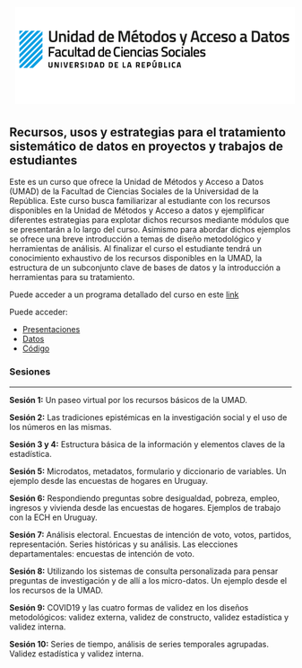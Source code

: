 
<!-- README.md is generated from README.Rmd. Please edit that file -->

<!-- badges: start -->

<!-- badges: end -->

<img src="fig/init.png" style="margin-left:10px;margin-bottom:5px;" width="500" align="rigth">

## Recursos, usos y estrategias para el tratamiento sistemático de datos en proyectos y trabajos de estudiantes

Este es un curso que ofrece la Unidad de Métodos y Acceso a Datos (UMAD)
de la Facultad de Ciencias Sociales de la Universidad de la República.
Este curso busca familiarizar al estudiante con los recursos disponibles
en la Unidad de Métodos y Acceso a datos y ejemplificar diferentes
estrategias para explotar dichos recursos mediante módulos que se
presentarán a lo largo del curso. Asimismo para abordar dichos ejemplos
se ofrece una breve introducción a temas de diseño metodológico y
herramientas de análisis. Al finalizar el curso el estudiante tendrá un
conocimiento exhaustivo de los recursos disponibles en la UMAD, la
estructura de un subconjunto clave de bases de datos y la introducción a
herramientas para su tratamiento.

Puede acceder a un programa detallado del curso en este [link]()

Puede acceder:

  - [Presentaciones]()  
  - [Datos]()  
  - [Código]()

### Sesiones

-----

**Sesión 1:** Un paseo virtual por los recursos básicos de la UMAD.

**Sesión 2:** Las tradiciones epistémicas en la investigación social y
el uso de los números en las mismas.

**Sesión 3 y 4:** Estructura básica de la información y elementos claves
de la estadística.

**Sesión 5:** Microdatos, metadatos, formulario y diccionario de
variables. Un ejemplo desde las encuestas de hogares en Uruguay.

**Sesión 6:** Respondiendo preguntas sobre desigualdad, pobreza, empleo,
ingresos y vivienda desde las encuestas de hogares. Ejemplos de trabajo
con la ECH en Uruguay.

**Sesión 7:** Análisis electoral. Encuestas de intención de voto, votos,
partidos, representación. Series históricas y su análisis. Las
elecciones departamentales: encuestas de intención de voto.

**Sesión 8:** Utilizando los sistemas de consulta personalizada para
pensar preguntas de investigación y de allí a los micro-datos. Un
ejemplo desde el los recursos de la UMAD.

**Sesión 9:** COVID19 y las cuatro formas de validez en los diseños
metodológicos: validez externa, validez de constructo, validez
estadística y validez interna.

**Sesión 10:** Series de tiempo, análisis de series temporales
agrupadas. Validez estadística y validez interna.

